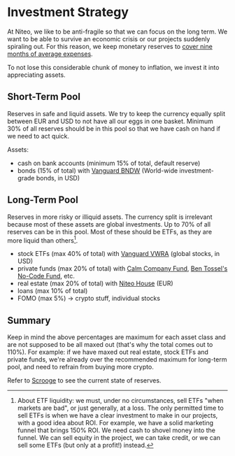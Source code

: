 # Investment Strategy

At Niteo, we like to be anti-fragile so that we can focus on the long term. We want to be able to survive an economic crisis or our projects suddenly spiraling out. For this reason, we keep monetary reserves to [cover nine months of average expenses](/5_People/profit-sharing.md).	 
 
To not lose this considerable chunk of money to inflation, we invest it into appreciating assets.

## Short-Term Pool

Reserves in safe and liquid assets. We try to keep the currency equally split between EUR and USD to not have all our eggs in one basket. Minimum 30% of all reserves should be in this pool so that we have cash on hand if we need to act quick.

Assets:
- cash on bank accounts (minimum 15% of total, default reserve)
- bonds (15% of total) with [Vanguard BNDW](https://investor.vanguard.com/etf/profile/overview/bndw) (World-wide investment-grade bonds, in USD)


## Long-Term Pool

Reserves in more risky or illiquid assets. The currency split is irrelevant because most of these assets are global investments. Up to 70% of all reserves can be in this pool. Most of these should be ETFs, as they are more liquid than others[^1].

- stock ETFs (max 40% of total) with [Vanguard VWRA](https://www.vanguardinvestments.dk/portal/instl/dk/en/product.html#/fundDetail/etf/portId=9679/assetCode=equity/?overview) (global stocks, in USD)
- private funds (max 20% of total) with [Calm Company Fund](https://calmfund.com/), [Ben Tossel's No-Code Fund](https://angel.co/v/back/ben-tossell), etc.
- real estate (max 20% of total) with [Niteo House](https://house.niteo.co) (EUR)
- loans (max 10% of total)
- FOMO (max 5%) -> crypto stuff, individual stocks

[^1]: About ETF liquidity: we must, under no circumstances, sell ETFs "when markets are bad", or just generally, at a loss. The only permitted time to sell ETFs is when we have a clear investment to make in our projects, with a good idea about ROI. For example, we have a solid marketing funnel that brings 150% ROI. We need cash to shovel money into the funnel. We can sell equity in the project, we can take credit, or we can sell some ETFs (but only at a profit!) instead. 


## Summary

Keep in mind the above percentages are maximum for each asset class and are not supposed to be all maxed out (that's why the total comes out to 110%). For example: if we have maxed out real estate, stock ETFs and private funds, we're already over the recommended maximum for long-term pool, and need to refrain from buying more crypto.

Refer to [Scrooge](https://scrooge.niteo.co) to see the current state of reserves.
